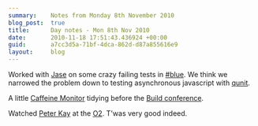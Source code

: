 ```yaml
---
summary:    Notes from Monday 8th November 2010
blog_post:  true
title:      Day notes - Mon 8th Nov 2010
date:       2010-11-18 17:51:43.436924 +00:00
guid:       a7cc3d5a-71bf-4dca-862d-d87a855616e9
layout:     blog
---
```

Worked with [Jase](http://jasoncale.com/) on some crazy failing tests in [#blue](https://hashblue.com/).  We think we narrowed the problem down to testing asynchronous javascript with [qunit](http://docs.jquery.com/Qunit).

A little [Caffeine Monitor](http://cm.buildconf.com/) tidying before the [Build conference](http://buildconf.com/).

Watched [Peter Kay](http://en.wikipedia.org/wiki/Peter_Kay) at the [O2](http://www.theo2.co.uk/).  T'was very good indeed.
